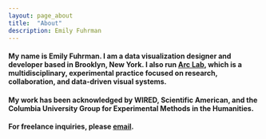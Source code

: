 ```yaml
---
layout: page_about
title:  "About"
description: Emily Fuhrman
---
```

#### My name is Emily Fuhrman. I am a data visualization designer and developer based in Brooklyn, New York. I also run [Arc Lab](http://arclab.co), which is a multidisciplinary, experimental practice focused on research, collaboration, and data-driven visual systems.

#### My work has been acknowledged by WIRED, Scientific American, and the Columbia University Group for Experimental Methods in the Humanities.

#### For freelance inquiries, please [email](mailto:emily.c.fuhrman@gmail.com). 